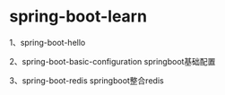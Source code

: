 # spring-boot-learn
1、spring-boot-hello 

2、spring-boot-basic-configuration springboot基础配置

3、spring-boot-redis springboot整合redis
